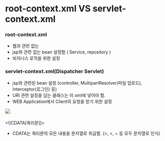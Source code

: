 # root-context.xml VS servlet-context.xml

### root-context.xml

- 웹과 관련 없는
- jsp와 관련 없는 bean 설정함 ( Service, repository )
- 비지니스 로직을 위한 설정

### servlet-context.xml(Dispatcher Servlet)

- jsp와 관련된 bean 설정 (controller, MultipartResolver(파일 업로드), Interceptor(로그인) 등)
- URI 관련 설정을 담는 클래스는 이 xml에 넣어야 함.
- WEB Application에서 Client의 요청을 받기 위한 설정

<img src="https://docs.spring.io/spring/docs/current/spring-framework-reference/images/mvc-context-hierarchy.png"/>

####

\<![CDATA[쿼리문]]>

- CDATA는 쿼리문의 모든 내용을 문자열로 취급함. (>, <, = 등 모두 문자열로 인식)

